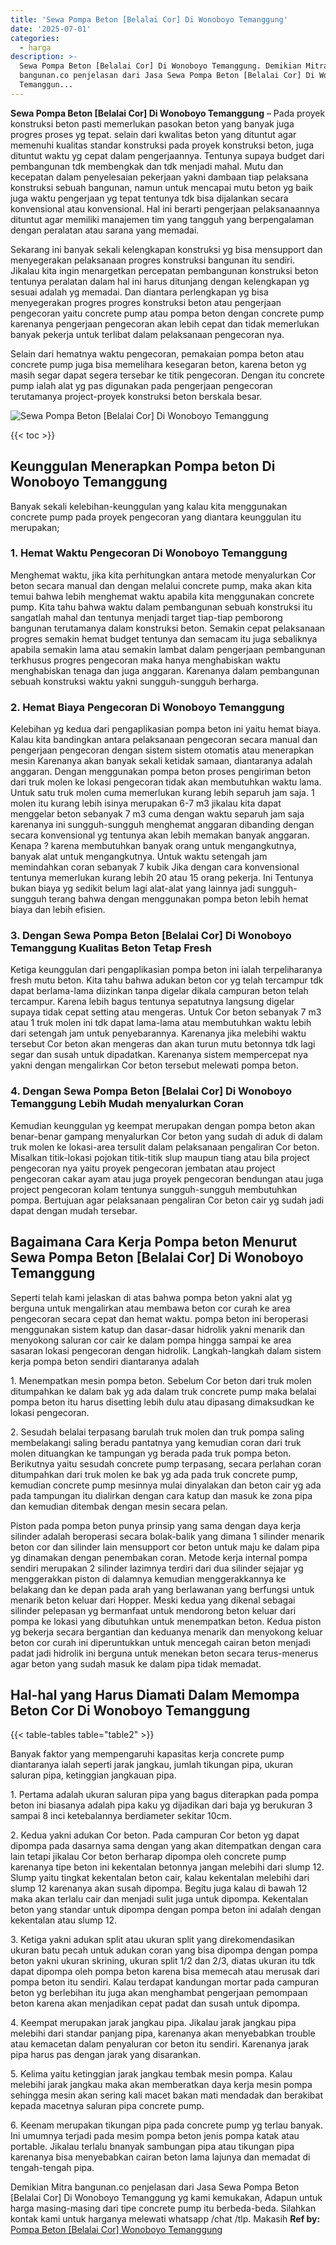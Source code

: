 ```yaml
---
title: 'Sewa Pompa Beton [Belalai Cor] Di Wonoboyo Temanggung'
date: '2025-07-01'
categories:
  - harga
description: >-
  Sewa Pompa Beton [Belalai Cor] Di Wonoboyo Temanggung. Demikian Mitra
  bangunan.co penjelasan dari Jasa Sewa Pompa Beton [Belalai Cor] Di Wonoboyo
  Temanggun...
---
```


**Sewa Pompa Beton \[Belalai Cor\] Di Wonoboyo Temanggung** – Pada proyek konstruksi beton pasti memerlukan pasokan beton yang banyak juga progres proses yg tepat. selain dari kwalitas beton yang dituntut agar memenuhi kualitas standar konstruksi pada proyek konstruksi beton, juga dituntut waktu yg cepat dalam pengerjaannya. Tentunya supaya budget dari pembangunan tdk membengkak dan tdk menjadi mahal. Mutu dan kecepatan dalam penyelesaian pekerjaan yakni dambaan tiap pelaksana konstruksi sebuah bangunan, namun untuk mencapai mutu beton yg baik juga waktu pengerjaan yg tepat tentunya tdk bisa dijalankan secara konvensional atau konvensional. Hal ini berarti pengerjaan pelaksanaannya dituntut agar memiliki manajemen tim yang tangguh yang berpengalaman dengan peralatan atau sarana yang memadai.

Sekarang ini banyak sekali kelengkapan konstruksi yg bisa mensupport dan menyegerakan pelaksanaan progres konstruksi bangunan itu sendiri. Jikalau kita ingin menargetkan percepatan pembangunan konstruksi beton tentunya peralatan dalam hal ini harus ditunjang dengan kelengkapan yg sesuai adalah yg memadai. Dan diantara perlengkapan yg bisa menyegerakan progres progres konstruksi beton atau pengerjaan pengecoran yaitu concrete pump atau pompa beton dengan concrete pump karenanya pengerjaan pengecoran akan lebih cepat dan tidak memerlukan banyak pekerja untuk terlibat dalam pelaksanaan pengecoran nya.

Selain dari hematnya waktu pengecoran, pemakaian pompa beton atau concrete pump juga bisa memelihara kesegaran beton, karena beton yg masih segar dapat segera tersebar ke titik pengecoran. Dengan itu concrete pump ialah alat yg pas digunakan pada pengerjaan pengecoran terutamanya project-proyek konstruksi beton berskala besar.

![Sewa Pompa Beton [Belalai Cor] Di Wonoboyo Temanggung](/images/sewa-concrete-pump-04.png)

{{< toc >}}

## Keunggulan Menerapkan Pompa beton Di Wonoboyo Temanggung

Banyak sekali kelebihan-keunggulan yang kalau kita menggunakan concrete pump pada proyek pengecoran yang diantara keunggulan itu merupakan;

### 1\. Hemat Waktu Pengecoran Di Wonoboyo Temanggung

Menghemat waktu, jika kita perhitungkan antara metode menyalurkan Cor beton secara manual dan dengan melalui concrete pump, maka akan kita temui bahwa lebih menghemat waktu apabila kita menggunakan concrete pump. Kita tahu bahwa waktu dalam pembangunan sebuah konstruksi itu sangatlah mahal dan tentunya menjadi target tiap-tiap pemborong bangunan terutamanya dalam konstruksi beton. Semakin cepat pelaksanaan progres semakin hemat budget tentunya dan semacam itu juga sebaliknya apabila semakin lama atau semakin lambat dalam pengerjaan pembangunan terkhusus progres pengecoran maka hanya menghabiskan waktu menghabiskan tenaga dan juga anggaran. Karenanya dalam pembangunan sebuah konstruksi waktu yakni sungguh-sungguh berharga.

### 2\. Hemat Biaya Pengecoran Di Wonoboyo Temanggung

Kelebihan yg kedua dari pengaplikasian pompa beton ini yaitu hemat biaya. Kalau kita bandingkan antara pelaksanaan pengecoran secara manual dan pengerjaan pengecoran dengan sistem sistem otomatis atau menerapkan mesin Karenanya akan banyak sekali ketidak samaan, diantaranya adalah anggaran. Dengan menggunakan pompa beton proses pengiriman beton dari truk molen ke lokasi pengecoran tidak akan membutuhkan waktu lama. Untuk satu truk molen cuma memerlukan kurang lebih separuh jam saja. 1 molen itu kurang lebih isinya merupakan 6-7 m3 jikalau kita dapat menggelar beton sebanyak 7 m3 cuma dengan waktu separuh jam saja karenanya ini sungguh-sungguh menghemat anggaran dibanding dengan secara konvensional yg tentunya akan lebih memakan banyak anggaran. Kenapa ? karena membutuhkan banyak orang untuk mengangkutnya, banyak alat untuk mengangkutnya. Untuk waktu setengah jam memindahkan coran sebanyak 7 kubik Jika dengan cara konvensional tentunya memerlukan kurang lebih 20 atau 15 orang pekerja. Ini Tentunya bukan biaya yg sedikit belum lagi alat-alat yang lainnya jadi sungguh-sungguh terang bahwa dengan menggunakan pompa beton lebih hemat biaya dan lebih efisien.

### 3\. Dengan Sewa Pompa Beton \[Belalai Cor\] Di Wonoboyo Temanggung Kualitas Beton Tetap Fresh

Ketiga keunggulan dari pengaplikasian pompa beton ini ialah terpeliharanya fresh mutu beton. Kita tahu bahwa adukan beton cor yg telah tercampur tdk dapat berlama-lama diizinkan tanpa digelar dikala campuran beton telah tercampur. Karena lebih bagus tentunya sepatutnya langsung digelar supaya tidak cepat setting atau mengeras. Untuk Cor beton sebanyak 7 m3 atau 1 truk molen ini tdk dapat lama-lama atau membutuhkan waktu lebih dari setengah jam untuk penyebarannya. Karenanya jika melebihi waktu tersebut Cor beton akan mengeras dan akan turun mutu betonnya tdk lagi segar dan susah untuk dipadatkan. Karenanya sistem mempercepat nya yakni dengan mengalirkan Cor beton tersebut melewati pompa beton.

### 4\. Dengan Sewa Pompa Beton \[Belalai Cor\] Di Wonoboyo Temanggung Lebih Mudah menyalurkan Coran

Kemudian keunggulan yg keempat merupakan dengan pompa beton akan benar-benar gampang menyalurkan Cor beton yang sudah di aduk di dalam truk molen ke lokasi-area tersulit dalam pelaksanaan pengaliran Cor beton. Misalkan titik-lokasi pojokan titik-titik slup maupun tiang atau bila project pengecoran nya yaitu proyek pengecoran jembatan atau project pengecoran cakar ayam atau juga proyek pengecoran bendungan atau juga project pengecoran kolam tentunya sungguh-sungguh membutuhkan pompa. Bertujuan agar pelaksanaan pengaliran Cor beton cair yg sudah jadi dapat dengan mudah tersebar.

## Bagaimana Cara Kerja Pompa beton Menurut Sewa Pompa Beton \[Belalai Cor\] Di Wonoboyo Temanggung

Seperti telah kami jelaskan di atas bahwa pompa beton yakni alat yg berguna untuk mengalirkan atau membawa beton cor curah ke area pengecoran secara cepat dan hemat waktu. pompa beton ini beroperasi menggunakan sistem katup dan dasar-dasar hidrolik yakni menarik dan menyokong saluran cor cair ke dalam pompa hingga sampai ke area sasaran lokasi pengecoran dengan hidrolik. Langkah-langkah dalam sistem kerja pompa beton sendiri diantaranya adalah

1\. Menempatkan mesin pompa beton. Sebelum Cor beton dari truk molen ditumpahkan ke dalam bak yg ada dalam truk concrete pump maka belalai pompa beton itu harus disetting lebih dulu atau dipasang dimaksudkan ke lokasi pengecoran.

2\. Sesudah belalai terpasang barulah truk molen dan truk pompa saling membelakangi saling beradu pantatnya yang kemudian coran dari truk molen dituangkan ke tampungan yg berada pada truk pompa beton. Berikutnya yaitu sesudah concrete pump terpasang, secara perlahan coran ditumpahkan dari truk molen ke bak yg ada pada truk concrete pump, kemudian concrete pump mesinnya mulai dinyalakan dan beton cair yg ada pada tampungan itu dialirkan dengan cara katup dan masuk ke zona pipa dan kemudian ditembak dengan mesin secara pelan.

Piston pada pompa beton punya prinsip yang sama dengan daya kerja silinder adalah beroperasi secara bolak-balik yang dimana 1 silinder menarik beton cor dan silinder lain mensupport cor beton untuk maju ke dalam pipa yg dinamakan dengan penembakan coran. Metode kerja internal pompa sendiri merupakan 2 silinder lazimnya terdiri dari dua silinder sejajar yg menggerakkan piston di dalamnya kemudian menggerakkannya ke belakang dan ke depan pada arah yang berlawanan yang berfungsi untuk menarik beton keluar dari Hopper. Meski kedua yang dikenal sebagai silinder pelepasan yg bermanfaat untuk mendorong beton keluar dari pompa ke lokasi yang dibutuhkan untuk menempatkan beton. Kedua piston yg bekerja secara bergantian dan keduanya menarik dan menyokong keluar beton cor curah ini diperuntukkan untuk mencegah cairan beton menjadi padat jadi hidrolik ini berguna untuk menekan beton secara terus-menerus agar beton yang sudah masuk ke dalam pipa tidak memadat.

## Hal-hal yang Harus Diamati Dalam Memompa Beton Cor Di Wonoboyo Temanggung

{{< table-tables table="table2" >}}

Banyak faktor yang mempengaruhi kapasitas kerja concrete pump diantaranya ialah seperti jarak jangkau, jumlah tikungan pipa, ukuran saluran pipa, ketinggian jangkauan pipa.

1\. Pertama adalah ukuran saluran pipa yang bagus diterapkan pada pompa beton ini biasanya adalah pipa kaku yg dijadikan dari baja yg berukuran 3 sampai 8 inci ketebalannya berdiameter sekitar 10cm.

2\. Kedua yakni adukan Cor beton. Pada campuran Cor beton yg dapat dipompa pada dasarnya sama dengan yang akan ditempatkan dengan cara lain tetapi jikalau Cor beton berharap dipompa oleh concrete pump karenanya tipe beton ini kekentalan betonnya jangan melebihi dari slump 12. Slump yaitu tingkat kekentalan beton cair, kalau kekentalan melebihi dari slump 12 karenanya akan susah dipompa. Begitu juga kalau di bawah 12 maka akan terlalu cair dan menjadi sulit juga untuk dipompa. Kekentalan beton yang standar untuk dipompa dengan pompa beton ini adalah dengan kekentalan atau slump 12.

3\. Ketiga yakni adukan split atau ukuran split yang direkomendasikan ukuran batu pecah untuk adukan coran yang bisa dipompa dengan pompa beton yakni ukuran skrining, ukuran split 1/2 dan 2/3, diatas ukuran itu tdk dapat dipompa oleh pompa beton karena bisa memecah atau merusak dari pompa beton itu sendiri. Kalau terdapat kandungan mortar pada campuran beton yg berlebihan itu juga akan menghambat pengerjaan pemompaan beton karena akan menjadikan cepat padat dan susah untuk dipompa.

4\. Keempat merupakan jarak jangkau pipa. Jikalau jarak jangkau pipa melebihi dari standar panjang pipa, karenanya akan menyebabkan trouble atau kemacetan dalam penyaluran cor beton itu sendiri. Karenanya jarak pipa harus pas dengan jarak yang disarankan.

5\. Kelima yaitu ketinggian jarak jangkau tembak mesin pompa. Kalau melebihi jarak jangkau maka akan memberatkan daya kerja mesin pompa sehingga mesin akan sering kali macet bakan mati mendadak dan berakibat kepada macetnya saluran pipa concrete pump.

6\. Keenam merupakan tikungan pipa pada concrete pump yg terlau banyak. Ini umumnya terjadi pada mesim pompa beton jenis pompa katak atau portable. Jikalau terlalu bnanyak sambungan pipa atau tikungan pipa karenanya bisa menyebabkan cairan beton lama lajunya dan memadat di tengah-tengah pipa.

Demikian Mitra bangunan.co penjelasan dari Jasa Sewa Pompa Beton \[Belalai Cor\] Di Wonoboyo Temanggung yg kami kemukakan, Adapun untuk harga masing-masing dari tipe concrete pump itu berbeda-beda. Silahkan kontak kami untuk harganya melewati whatsapp /chat /tlp. Makasih
**Ref by:** [Pompa Beton [Belalai Cor] Wonoboyo Temanggung](https://id.wikipedia.org/wiki/Pompa)
